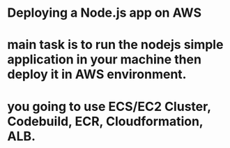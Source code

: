#  Deploying a Node.js app on AWS 
#  main task is to run the nodejs simple application in your machine then deploy it in AWS environment.
# you going to use ECS/EC2 Cluster, Codebuild, ECR, Cloudformation, ALB.
